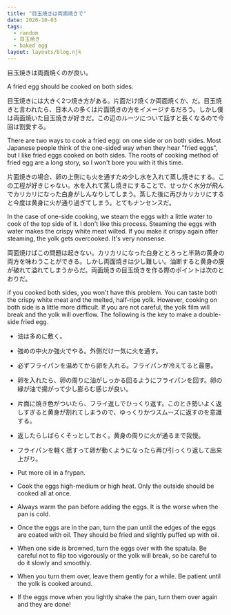 ```yaml
---
title: "目玉焼きは両面焼きで"
date: 2020-10-03
tags:
  - random
  - 目玉焼き
  - baked egg
layout: layouts/blog.njk
---
```


目玉焼きは両面焼くのが良い。

A fried egg should be cooked on both sides.

目玉焼きには大きく2つ焼き方がある。片面だけ焼くか両面焼くか、だ。目玉焼きと言われたら、日本人の多くは片面焼きの方をイメージするだろう。しかし僕は両面焼いた目玉焼きが好きだ。この辺のルーツについて話すと長くなるので今回は割愛する。

There are two ways to cook a fried egg: on one side or on both sides. Most Japanese people think of the one-sided way when they hear "fried eggs", but I like fried eggs cooked on both sides. The roots of cooking method of fried egg are a long story, so I won't bore you with it this time.

片面焼きの場合、卵の上側にも火を通すため少し水を入れて蒸し焼きにする。この工程が好きじゃない。水を入れて蒸し焼きにすることで、せっかく水分が飛んでカリカリになった白身がしんなりしてしまう。蒸した後に再びカリカリにすると今度は黄身に火が通り過ぎてしまう。とてもナンセンスだ。

In the case of one-side cooking, we steam the eggs with a little water to cook of the top side of it. I don't like this process. Steaming the eggs with water makes the crispy white meat wilted. If you make it crispy again after steaming, the yolk gets overcooked. It's very nonsense.

両面焼けばこの問題は起きない。カリカリになった白身ととろっと半熟の黄身の両方を味わうことができる。しかし両面焼きは少し難しい。油断すると黄身の膜が破れて溢れてしまうからだ。両面焼きの目玉焼きを作る際のポイントは次のとおりだ。

if you cooked both sides, you won't have this problem. You can taste both the crispy white meat and the melted, half-ripe yolk. However, cooking on both side is a little more difficult. If you are not careful, the yolk film will break and the yolk will overflow. The following is the key to make a double-side fried egg.

- 油は多めに敷く。
- 強めの中火か強火でやる。外側だけ一気に火を通す。
- 必ずフライパンを温めてから卵を入れる。フライパンが冷えてると最悪。
- 卵を入れたら、卵の周りに油がしっかる回るようにフライパンを回す。卵の縁が油で揚がって少し膨らむ感じが良い。
- 片面に焼き色がついたら、フライ返しでひっくり返す。このとき勢いよく返しすぎると黄身が割れてしまうので、ゆっくりかつスムーズに返すのを意識する。
- 返したらしばらくそっとしておく。黄身の周りに火が通るまで我慢。
- フライパンを軽く揺すって卵が動くようになったら再び引っくり返して出来上がり。

- Put more oil in a frypan.
- Cook the eggs high-medium or high heat. Only the outside should be cooked all at once.
- Always warm the pan before adding the eggs. It is the worse when the pan is cold.
- Once the eggs are in the pan, turn the pan until the edges of the eggs are coated with oil. They should be fried and slightly puffed up with oil.
- When one side is browned, turn the eggs over with the spatula. Be careful not to flip too vigorously or the yolk will break, so be careful to do it slowly and smoothly.
- When you turn them over, leave them gently for a while. Be patient until the yolk is cooked around.
- If the eggs move when you lightly shake the pan, turn them over again and they are done!